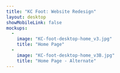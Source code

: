 ```yaml
---
title: "KC Foot: Website Redesign"
layout: desktop
showMobileLink: false
mockups:
  -
    image: "KC-foot-desktop-home_v3.jpg"
    title: "Home Page"
  -
    image: "KC-foot-desktop-home_v3B.jpg"
    title: "Home Page - Alternate"
---
```

